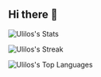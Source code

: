 ## Hi there 👋

![Ulilos's Stats](https://github-readme-stats.vercel.app/api?username=Ulilos&theme=midnight-purple&show_icons=true&hide_border=true&count_private=true)

![Ulilos's Streak](https://github-readme-streak-stats.herokuapp.com/?user=Ulilos&theme=midnight-purple&hide_border=true)

![Ulilos's Top Languages](https://github-readme-stats.vercel.app/api/top-langs/?username=Ulilos&theme=midnight-purple&show_icons=true&hide_border=true&layout=compact)
<!--
**Ulilos/Ulilos** is a ✨ _special_ ✨ repository because its `README.md` (this file) appears on your GitHub profile.

Here are some ideas to get you started:

- 🔭 I’m currently working on ...
- 🌱 I’m currently learning ...
- 👯 I’m looking to collaborate on ...
- 🤔 I’m looking for help with ...
- 💬 Ask me about ...
- 📫 How to reach me: ...
- 😄 Pronouns: ...
- ⚡ Fun fact: ...
-->
